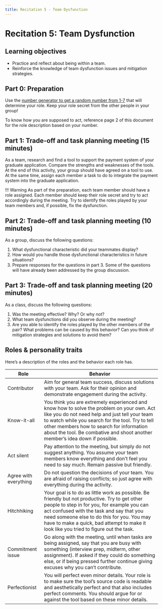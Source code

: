 ```yaml
---
title: Recitation 5 - Team Dysfunction
---
```


# Recitation 5: Team Dysfunction

## Learning objectives
* Practice and reflect about being within a team.
* Reinforce the knowledge of team dysfunction issues and mitigation strategies.

## Part 0: Preparation
Use the [number generator to get a random number from 1-7](https://numbergenerator.org/randomnumbergenerator/1-7) that will determine your role. Keep your role secret from the other people in your group!

To know how you are supposed to act, reference page 2 of this document for the role description based on your number.

## Part 1: Trade-off and task planning meeting (15 minutes)
As a team, research and find a tool to support the payment system of your graduate application. Compare the strengths and weaknesses of the tools. At the end of this activity, your group should have agreed on a tool to use. At the same time, assign each member a task to do to integrate the payment system into the graduate application.

!!! Warning
	As part of the preparation, each team member should have a role assigned. Each member should keep their role secret and try to act accordingly during the meeting. Try to identify the roles played by your team members and, if possible, fix the dysfunction.

## Part 2: Trade-off and task planning meeting (10 minutes)
As a group, discuss the following questions:

1. What dysfunctional characteristic did your teammates display?
2. How would you handle those dysfunctional characteristics in future situations?
3. Prepare responses for the questions in part 3. Some of the questions will have already been addressed by the group discussion.

## Part 3: Trade-off and task planning meeting (20 minutes)
As a class, discuss the following questions:

1. Was the meeting effective? Why? Or why not?
2. What team dysfunctions did you observe during the meeting?
3. Are you able to identify the roles played by the other members of the pair? What problems can be caused by this behavior? Can you think of mitigation strategies and solutions to avoid them?

## Roles & personality traits
Here’s a description of the roles and the behavior each role has.

| Role      | Behavior |
| ----------- | ----------- |
| Contributor |Aim for general team success, discuss solutions with your team. Ask for their opinion and demonstrate engagement during the activity.|
Know-it-all | You think you are extremely experienced and know how to solve the problem on your own. Act like you do not need help and just tell your team to watch while you search for the tool. Try to tell other members how to search for information about the tool. Be combative and shoot another member’s idea down if possible.|
Act silent | Pay attention to the meeting, but simply do not suggest anything. You assume your team members know everything and don’t feel you need to say much. Remain passive but friendly.|
Agree with everything| Do not question the decisions of your team. You are afraid of raising conflicts; so just agree with everything during the activity.|
Hitchhiking | Your goal is to do as little work as possible. Be friendly but not productive. Try to get other people to step in for you, for example you can act confused with the task and say that you need someone else to do this for you. You may have to make a quick, bad attempt to make it look like you tried to figure out the task.|
Commitment issue | Go along with the meeting, until when tasks are being assigned, say that you are busy with something (interview prep, midterm, other assignment). If asked if they could do something else, or if being pressed further continue giving excuses why you can’t contribute.|
Perfectionist | You will perfect even minor details. Your role is to make sure the tool’s source code is readable and aesthetically perfect and that also includes perfect comments. You should argue for or against the tool based on these minor details.|
